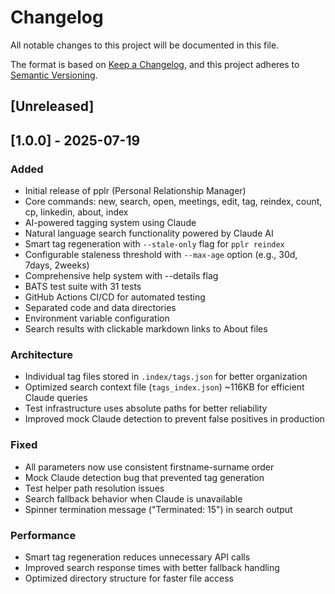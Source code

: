 # Changelog

All notable changes to this project will be documented in this file.

The format is based on [Keep a Changelog](https://keepachangelog.com/en/1.0.0/),
and this project adheres to [Semantic Versioning](https://semver.org/spec/v2.0.0.html).

## [Unreleased]

## [1.0.0] - 2025-07-19

### Added
- Initial release of pplr (Personal Relationship Manager)
- Core commands: new, search, open, meetings, edit, tag, reindex, count, cp, linkedin, about, index
- AI-powered tagging system using Claude
- Natural language search functionality powered by Claude AI
- Smart tag regeneration with `--stale-only` flag for `pplr reindex`
- Configurable staleness threshold with `--max-age` option (e.g., 30d, 7days, 2weeks)
- Comprehensive help system with --details flag
- BATS test suite with 31 tests
- GitHub Actions CI/CD for automated testing
- Separated code and data directories
- Environment variable configuration
- Search results with clickable markdown links to About files

### Architecture
- Individual tag files stored in `.index/tags.json` for better organization
- Optimized search context file (`tags_index.json`) ~116KB for efficient Claude queries
- Test infrastructure uses absolute paths for better reliability
- Improved mock Claude detection to prevent false positives in production

### Fixed
- All parameters now use consistent firstname-surname order
- Mock Claude detection bug that prevented tag generation
- Test helper path resolution issues
- Search fallback behavior when Claude is unavailable
- Spinner termination message ("Terminated: 15") in search output

### Performance
- Smart tag regeneration reduces unnecessary API calls
- Improved search response times with better fallback handling
- Optimized directory structure for faster file access